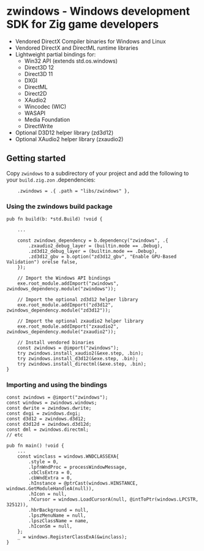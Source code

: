 # zwindows - Windows development SDK for Zig game developers

- Vendored DirectX Compiler binaries for Windows and Linux
- Vendored DirectX and DirectML runtime libraries
- Lightweight partial bindings for:
    * Win32 API (extends std.os.windows)
    * Direct3D 12
    * Direct3D 11
    * DXGI
    * DirectML
    * Direct2D
    * XAudio2
    * Wincodec (WIC)
    * WASAPI
    * Media Foundation
    * DirectWrite
- Optional D3D12 helper library (zd3d12)
- Optional XAudio2 helper library (zxaudio2)

## Getting started

Copy `zwindows` to a subdirectory of your project and add the following to your `build.zig.zon` .dependencies:
```zig
    .zwindows = .{ .path = "libs/zwindows" },
```

### Using the zwindows build package
```zig
pub fn build(b: *std.Build) !void {

    ...

    const zwindows_dependency = b.dependency("zwindows", .{
        .zxaudio2_debug_layer = (builtin.mode == .Debug),
        .zd3d12_debug_layer = (builtin.mode == .Debug),
        .zd3d12_gbv = b.option("zd3d12_gbv", "Enable GPU-Based Validation") orelse false,
    });
    
    // Import the Windows API bindings
    exe.root_module.addImport("zwindows", zwindows_dependency.module("zwindows"));

    // Import the optional zd3d12 helper library
    exe.root_module.addImport("zd3d12", zwindows_dependency.module("zd3d12"));

    // Import the optional zxaudio2 helper library
    exe.root_module.addImport("zxaudio2", zwindows_dependency.module("zxaudio2"));
    
    // Install vendored binaries
    const zwindows = @import("zwindows");
    try zwindows.install_xaudio2(&exe.step, .bin);
    try zwindows.install_d3d12(&exe.step, .bin);
    try zwindows.install_directml(&exe.step, .bin);
}
```

### Importing and using the bindings
```zig
const zwindows = @import("zwindows");
const windows = zwindows.windows;
const dwrite = zwindows.dwrite;
const dxgi = zwindows.dxgi;
const d3d12 = zwindows.d3d12;
const d3d12d = zwindows.d3d12d;
const dml = zwindows.directml;
// etc

pub fn main() !void {
    ...
    const winclass = windows.WNDCLASSEXA{
        .style = 0,
        .lpfnWndProc = processWindowMessage,
        .cbClsExtra = 0,
        .cbWndExtra = 0,
        .hInstance = @ptrCast(windows.HINSTANCE, windows.GetModuleHandleA(null)),
        .hIcon = null,
        .hCursor = windows.LoadCursorA(null, @intToPtr(windows.LPCSTR, 32512)),
        .hbrBackground = null,
        .lpszMenuName = null,
        .lpszClassName = name,
        .hIconSm = null,
    };
    _ = windows.RegisterClassExA(&winclass);
}
```
